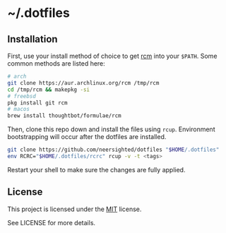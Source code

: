 # ~/.dotfiles

## Installation

First, use your install method of choice to get
[rcm](https://github.com/thoughtbot/rcm) into your `$PATH`. Some common methods
are listed here:

```sh
# arch
git clone https://aur.archlinux.org/rcm /tmp/rcm
cd /tmp/rcm && makepkg -si
# freebsd
pkg install git rcm
# macos
brew install thoughtbot/formulae/rcm
```

Then, clone this repo down and install the files using `rcup`. Environment
bootstrapping will occur after the dotfiles are installed.

```sh
git clone https://github.com/neersighted/dotfiles "$HOME/.dotfiles"
env RCRC="$HOME/.dotfiles/rcrc" rcup -v -t <tags>
```

Restart your shell to make sure the changes are fully applied.

## License

This project is licensed under the
[MIT](https://en.wikipedia.org/wiki/MIT_License) license.

See LICENSE for more details.
